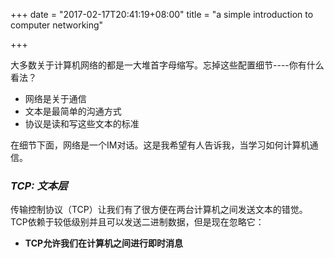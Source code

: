+++
date = "2017-02-17T20:41:19+08:00"
title = "a simple introduction to computer networking"

+++

大多数关于计算机网络的都是一大堆首字母缩写。忘掉这些配置细节----你有什么看法？

* 网络是关于通信
* 文本是最简单的沟通方式
* 协议是读和写这些文本的标准

在细节下面，网络是一个IM对话。这是我希望有人告诉我，当学习如何计算机通信。

### *TCP: 文本层*

传输控制协议（TCP）让我们有了很方便在两台计算机之间发送文本的错觉。 TCP依赖于较低级别并且可以发送二进制数据，但是现在忽略它：

* **TCP允许我们在计算机之间进行即时消息**